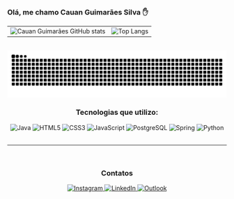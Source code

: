 ### Olá, me chamo Cauan Guimarães Silva ✋

<table>
  <tr>
    <td>
      <img src="https://github-readme-stats.vercel.app/api?username=eucauann&show_icons=true&theme=dark" alt="Cauan Guimarães GitHub stats" />
    </td>
    <td>
      <img src="https://github-readme-stats.vercel.app/api/top-langs/?username=eucauann&theme=dark&layout=compact" alt="Top Langs" />
    </td>
  </tr>
</table>

<br>

<picture align="center">
  <source media="(prefers-color-scheme: dark)" srcset="https://raw.githubusercontent.com/eucauann/eucauann/output/github-contribution-grid-snake-dark.svg">
  <source media="(prefers-color-scheme: light)" srcset="https://raw.githubusercontent.com/eucauann/eucauann/output/github-contribution-grid-snake-light.svg">
  <img align="center" alt="GitHub contribution grid snake animation" src="https://raw.githubusercontent.com/eucauann/eucauann/output/github-contribution-grid-snake.svg">
</picture>

<br>

<h3 align="center">Tecnologias que utilizo:</h3>
<div align="center">
    <img alt="Java" src="https://cdn.jsdelivr.net/gh/devicons/devicon/icons/java/java-original.svg" width="50" height="50"/>
    <img alt="HTML5" src="https://cdn.jsdelivr.net/gh/devicons/devicon/icons/html5/html5-original.svg" width="50" height="50"/>
    <img alt="CSS3" src="https://cdn.jsdelivr.net/gh/devicons/devicon/icons/css3/css3-original.svg" width="50" height="50"/>
    <img alt="JavaScript" src="https://cdn.jsdelivr.net/gh/devicons/devicon/icons/javascript/javascript-original.svg" width="50" height="50"/>
    <img alt="PostgreSQL" src="https://cdn.jsdelivr.net/gh/devicons/devicon/icons/postgresql/postgresql-original.svg" width="50" height="50"/>
    <img alt="Spring" src="https://cdn.jsdelivr.net/gh/devicons/devicon/icons/spring/spring-original.svg" width="50" height="50"/>
    <img alt="Python" src="https://cdn.jsdelivr.net/gh/devicons/devicon/icons/python/python-original.svg" width="50" height="50"/>
</div>

<br/>

<hr>
<br/>

<h3 align="center">Contatos</h3>
<div align="center">
    <a href="https://www.instagram.com/eucauann/">
        <img src="https://img.shields.io/badge/Instagram-E4405F?style=for-the-badge&logo=instagram&logoColor=white" alt="Instagram" />
    </a>
    <a href="https://www.linkedin.com/in/cauan-guimaraes-silva-23b109334/">
        <img src="https://img.shields.io/badge/LinkedIn-0077B5?style=for-the-badge&logo=linkedin&logoColor=white" alt="LinkedIn" />
    </a>
    <a href="mailto:cauanguimaraes@hotmail.com">
        <img src="https://img.shields.io/badge/Microsoft_Outlook-0078D4?style=for-the-badge&logo=microsoft-outlook&logoColor=white" alt="Outlook" />
    </a>
</div>

<br>
